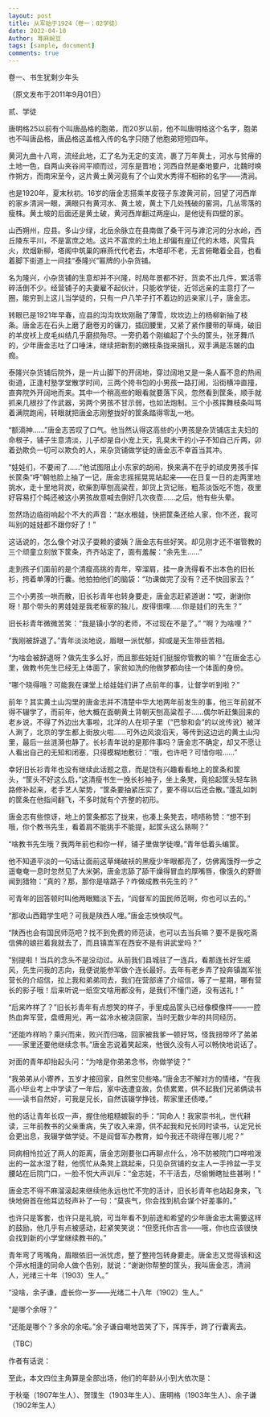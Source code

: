 ```yaml
---
layout: post
title: 从军始于1924（卷一；02学徒）
date: 2022-04-10
Author: 荨麻豌豆
tags: [sample, document]
comments: true
---
```

卷一、书生犹剩少年头

（原文发布于2011年9月01日）

贰、学徒

唐明格25以前有个叫唐品格的胞弟，而20岁以前，他不叫唐明格这个名字，胞弟也不叫唐品格，唐品格这盖棺入传的名字只随了他胞弟短短四年。

黄河九曲十八弯，流经此地，汇了名为无定的支流，裹了万年黄土，河水与贫瘠的土地一色，自两山夹谷间平顺而过，河东是晋地；河西自然是秦地要户，北魏时唤作朔方，而南宋至今，这片黄土黄河竟有了个山灵水秀得不相称的名字——清涧。

也是1920年，夏末秋初。16岁的唐金志搭乘羊皮筏子东渡黄河前，回望了河西岸的家乡清涧一眼，满眼只有黄河水、黄土坡，黄土下几处残破的窑洞，几丛零落的瘦株。黄土坡的后面还是黄土破，黄河西岸翻过两座山，是他徒有四壁的家。


山西朔州，应县。多山少绿，北岳余脉立在县南做了桑干河与滹沱河的分水岭，西丘陵东平川，不是富庶之地。这片不富庶的土地上却偏有座辽代的木塔，风雪兵火，炊烟新柳，塔阁中筑巢的麻燕代代老去，木塔却不老，无言俯瞰着全县，也看着脚下街道上一间挂“泰隆兴”匾牌的小杂货铺。

名为隆兴，小杂货铺的生意却并不兴隆，时局年景都不好，货卖不出几件，累活零碎活倒不少。经营铺子的夫妻雇不起伙计，只能收学徒，近邻远亲的主意打了一圈，能穷到上这儿当学徒的，只有一户八竿子打不着边的远亲家儿子，唐金志。

转眼已是1921年早春，应县的沟沟坎坎刚融了薄雪，坎坎边上的杨柳新抽了枝条。唐金志在石头上磨了磨卷刃的镰刀，插回腰里，又紧了紧作腰带的草绳，破旧的羊皮袄上皮毛纠结几乎磨损殆尽。一旁扔着个刚编起了个头的筐头，张牙舞爪的，少年唐金志吐了口唾沫，继续把新割的嫩枝条拢来捆扎，双手满是冻皴的血痂。

泰隆兴杂货铺后院外，是一片山脚下的开阔地，穿过阔地又是一条人畜不息的热闹街道，正逢村塾学堂散学时间，三两个挎书包的小男孩一路打闹，沿街横冲直撞，直奔院外开阔地而来。其中一个稍高些的眼看就要落下风，忽然看到筐条，顺手就抓来几根抄了作武器，另两个男孩不甘示弱，也如法炮制。三个小孩挥舞枝条叫骂着满院跑闹，转眼就把唐金志刚整拢好的筐条踏得零乱一地。

“额滴神……”唐金志苦叹了口气。他当然认得这高些的小男孩是杂货铺店主夫妇的命根子，铺子生意清淡，儿子却是自小宠上天，乳臭未干的小子不知自己斤两，卯着劲欺负一切可以欺负的人，来杂货铺做学徒的唐金志不幸首当其冲。

“娃娃们，不要闹了……”他试图阻止小东家的胡闹，换来满不在乎的顽皮男孩手挥长筐条“呼”朝他脸上抽了一记，唐金志摇摇晃晃站起来——在日复一日的走两里地挑水，走十里地背炭，砍柴割草刨高粱茬，卸货上货记账，粗茶淡饭吃不饱，夜里好容易打个盹还被这小男孩故意喊去倒好几次夜壶……之后，他有些头晕。

忽然场边临街响起个不大的声音：“赵水根娃，快把筐条还给人家，你不还，我可叫别的娃娃都不跟你好了！”

这话说的，怎么像个对汉子耍赖的婆姨？唐金志有些好笑。却见刚才还不堪管教的三个顽童立刻放下筐条，齐齐站定了，面有羞赧：“余先生……”


走到孩子们面前的是个清瘦高挑的青年，窄溜肩，挂一身洗得看不出本色的旧长衫，挎着单薄的行囊。他拍拍他们的脑袋：“功课做完了没有？还不快回家去？”

三个小男孩一哄而散，旧长衫青年也转身要走，唐金志赶紧道谢：“哎，谢谢你呀！那个带头的男娃娃是我老板家的独儿，皮得很哩……你是娃们的先生？”

旧长衫青年微微苦笑：“我是镇小学的老师，不过现在不是了。”
“啊？为啥哩？”

“我刚被辞退了。”青年淡淡地说，眉眼一派忧郁，抑或是天生带些苦相。

“为啥会被辞退呀？做先生多么好，而且那些娃娃们挺服你管教的嘛？”在唐金志心里，做教书先生已经无上体面了，家贫如洗的他做梦都向往一个体面的身份。

“哪个晓得哦？可能我在课堂上给娃娃们讲了点前年的事，让督学听到啦？”

前年？其实黄土山沟里的唐金志并不清楚中华大地两年前发生的事，他三年前就不得不辍学了，而前年，他大概在面朝黄土背朝天刨高粱茬子……偶尔听赶集回来的老乡说，不得了外边出大事啦，北洋的人在坝子里（“巴黎和会”的以讹传讹）被洋人涮了，北京的学生都上街放火啦……可外边风浪滔天，等传到这边远的黄土山沟里，最后一丝涟漪也静了。长衫青年说的是那件事吗？唐金志不确定，却又不愿让人看出自己的无知和闭塞，只得模糊地敷衍：“哦，也许吧？可惜你啦……”

幸好旧长衫青年也没有继续此话题之意，而是饶有兴趣看看地上的筐条和筐头，“筐头不好这么启，”这清瘦书生一挽长衫袖子，坐上条凳，竟拾起筐头轻车熟路修补起来，老手艺人架势，“筐条要抽紧压实了，要不得以后还会散。”蓬乱如刺的筐条在他指间翻飞，不多时就有个齐整的初形。

唐金志有些惊讶，地上的筐条都忘了拢来，也凑上条凳去，啧啧称赞：“想不到哦，你个教书先生，看着肩不能挑手不能提，起筐头这么熟啊？”

“啥教书先生哦？我两年前也和你一样，铺子里做学徒哩。”青年低着头编筐。


他不知道平淡的一句话让面前这草绳破袄的黑瘦少年眼都亮了，仿佛离饿殍一步之遥奄奄一息时忽然见了大米粥，唐金志舔了舔干燥得冒血的厚嘴唇，像饿久的野兽闻到猎物：“真的？那，那你是啥路子？咋做成教书先生的？”

可青年的回答顿时叫他两眼黯淡下去，“阎督军的国民师范啊，你也可以去的。”

“那收山西籍学生吧？可我是陕西人哩。”唐金志怏怏叹气。

“陕西也会有国民师范吧？找不到免费的师范读，也可以去当兵嘛？要不是我吃斋信佛的娘拦着我就去了，而且镇嵩军在西安不是有讲武堂吗？”

“别提啦！当兵的念头不是没动过。从前我们县城驻了一连兵，看那连长好生威风，先生问我的志向，我便说能参军做个连长最好。去年有老乡弄了投奔镇嵩军张营长的介绍信，拉上我和弟弟同去，我们在营部递了介绍信，等了一星期，哪有营长的影子哦！后来听说一纸空文啥用都没有，是我们不懂门道，没有送礼！”

“后来咋样了？”旧长衫青年有点想笑的样子，手里成品筐头已经像模像样——一腔热血奔军营，盘缠用光，再一盆冷水被浇回家，当时无数少年的共同经历。

“还能咋样哟？乘兴而来，败兴而归咯，回家被我爹一顿好骂，怪我拐带坏了弟弟——家里还要他继续念书。”唐金志说着笑起来，他很久没有人可以畅快地说话了。

对面的青年却抬起头问：“为啥是你弟弟念书，你做学徒？”

“我弟弟从小寄养，五岁才接回家，自然宝贝些咯。”唐金志不解对方的情绪，“在我高小毕业考上中学读了一年后，家中迭遭变故，负债累累，供不起我们兄弟俩读书——读书自然好，可我是兄长，自然该辍学挣钱，帮家里还债喽。”

他的话让青年长叹一声，握住他粗糙皴裂的手：“同命人！我家崇书礼，世代耕读，三年前教书的父亲重病，失了收入来源，供不起我和兄长同时读书，认定兄长会更出息，我辍学做学徒。不是阎督军办教育，如今我还不晓得在哪儿呢？”

同病相怜拉近了两人的距离，唐金志刚要张口再聊点什么，冷不防被院门口哗啦泼出的一盆水湿了鞋，他慌忙从条凳上跳起来，只见杂货铺的女主人一手拎盆一手叉腰站在后院门口，一脸不悦大声训斥：“金志娃，不干活去，尽偷懒瞎扯些甚咧！”

唐金志不得不麻溜滚起来继续他永远也忙不完的活计，旧长衫青年也站起身来，飞快地俯首在他耳边轻声补了一句：“莫丧气，你会找到机会谋个好差事的。”

也许只是客套，也许只是礼貌，可当年看不到前途和希望的少年唐金志太需要这样的鼓励，他几乎有点被感动，赶紧笑笑说：“但愿托你吉言——哦，你也应该很快会找到新的小学堂继续教书的。”

青年弯了弯嘴角，眉眼依旧一派忧虑，整了整挎包转身要走。唐金志又觉得该和这个萍水相逢的同命人做个告别，就说：“谢谢你帮整的筐头，我叫唐金志，清涧人，光绪三十年（1903）生人。”

“没啥，余子谦，虚长你一岁——光绪二十八年（1902）生人。”

“是哪个余呀？”

“还能是哪个？多余的余喏。”余子谦自嘲地苦笑了下，挥挥手，跨了行囊离去。

（TBC）

作者有话说：

至此，本文四位主角算是全部出场，他们的年龄从小到大依次是：

于秋毫（1907年生人）、贺璞生（1903年生人）、唐明格（1903年生人）、余子谦（1902年生人）



